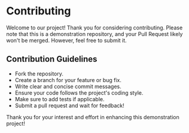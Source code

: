 # Contributing

Welcome to our project! Thank you for considering contributing. Please note that this is a demonstration repository, and your Pull Request likely won't be merged. However, feel free to submit it.

## Contribution Guidelines

- Fork the repository.
- Create a branch for your feature or bug fix.
- Write clear and concise commit messages.
- Ensure your code follows the project's coding style.
- Make sure to add tests if applicable.
- Submit a pull request and wait for feedback!

Thank you for your interest and effort in enhancing this demonstration project!